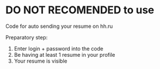 # DO NOT RECOMENDED to use
Code for auto sending your resume on hh.ru

Preparatory step:
1. Enter login + password into the code
2. Be having at least 1 resume in your profile
3. Your resume is visible
